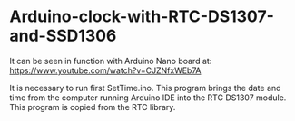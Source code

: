 # Arduino-clock-with-RTC-DS1307-and-SSD1306

It can be seen in function with Arduino Nano board at: https://www.youtube.com/watch?v=CJZNfxWEb7A

It is necessary to run first SetTime.ino. This program brings the date and time from the computer running Arduino IDE into the RTC DS1307 module. This program is copied from the RTC library.
